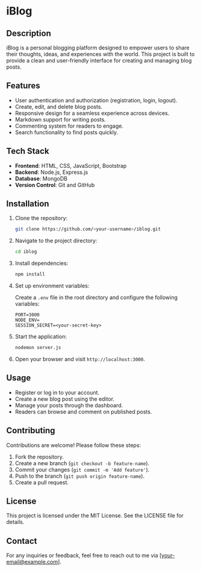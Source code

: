 # iBlog

## Description

iBlog is a personal blogging platform designed to empower users to share their thoughts, ideas, and experiences with the world. This project is built to provide a clean and user-friendly interface for creating and managing blog posts.

## Features

- User authentication and authorization (registration, login, logout).
- Create, edit, and delete blog posts.
- Responsive design for a seamless experience across devices.
- Markdown support for writing posts.
- Commenting system for readers to engage.
- Search functionality to find posts quickly.

## Tech Stack

- **Frontend**: HTML, CSS, JavaScript, Bootstrap
- **Backend**: Node.js, Express.js
- **Database**: MongoDB
- **Version Control**: Git and GitHub

## Installation

1. Clone the repository:

   ```bash
   git clone https://github.com/<your-username>/iblog.git
   ```

2. Navigate to the project directory:

   ```bash
   cd iblog
   ```

3. Install dependencies:

   ```bash
   npm install
   ```

4. Set up environment variables:

   Create a `.env` file in the root directory and configure the following variables:

   ```env
   PORT=3000
   NODE_ENV=
   SESSION_SECRET=<your-secret-key>
   ```

5. Start the application:

   ```bash
   nodemon server.js
   ```

6. Open your browser and visit `http://localhost:3000`.

## Usage

- Register or log in to your account.
- Create a new blog post using the editor.
- Manage your posts through the dashboard.
- Readers can browse and comment on published posts.

## Contributing

Contributions are welcome! Please follow these steps:

1. Fork the repository.
2. Create a new branch (`git checkout -b feature-name`).
3. Commit your changes (`git commit -m 'Add feature'`).
4. Push to the branch (`git push origin feature-name`).
5. Create a pull request.

## License

This project is licensed under the MIT License. See the LICENSE file for details.

## Contact

For any inquiries or feedback, feel free to reach out to me via [your-email@example.com].
